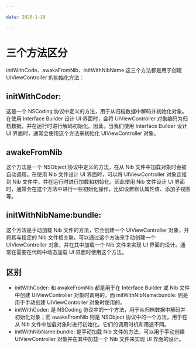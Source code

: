 ```yaml
---
 
date: 2020-1-19

---
```


# 三个方法区分

initWithCode、awakaFromNib、initWithNibName 这三个方法都是用于创建 UIViewController 的初始化方法：

## initWithCoder:
这是一个 NSCoding 协议中定义的方法，用于从归档数据中解码并初始化对象。在使用 Interface Builder 设计 UI 界面时，会将 UIViewController 对象编码为归档数据，并在运行时进行解码初始化。因此，当我们使用 Interface Builder 设计 UI 界面时，通常会使用这个方法来初始化 UIViewController 对象。

## awakeFromNib
这个方法是一个 NSObject 协议中定义的方法，在从 Nib 文件中加载对象时会被自动调用。在使用 Nib 文件设计 UI 界面时，可以将 UIViewController 对象连接到 Nib 文件中，并在运行时进行加载和初始化。因此使用 Nib 文件设计 UI 界面时，通常会在这个方法中进行一些初始化操作，比如设置默认属性值、添加子视图等。

## initWithNibName:bundle:
这个方法是手动加载 Nib 文件的方法，它会创建一个 UIViewController 对象，并将其与指定的 Nib 文件相关联。可以通过这个方法来手动创建一个 UIViewController 对象，并在其中加载一个 Nib 文件来实现 UI 界面的设计。通常在需要在代码中动态加载 UI 界面时使用这个方法。

## 区别

- initWithCoder: 和 awakeFromNib 都是用于在 Interface Builder 或 Nib 文件中创建 UIViewController 对象时调用的，而 initWithNibName:bundle: 则是用于手动创建 UIViewController 对象时使用的。
- initWithCoder: 是 NSCoding 协议中的一个方法，用于从归档数据中解码并初始化对象；而 awakeFromNib 则是 NSObject 协议中的一个方法，用于在从 Nib 文件中加载对象时进行初始化。它们的调用时机和用途不同。
- initWithNibName:bundle: 是手动加载 Nib 文件的方法，可以用于手动创建 UIViewController 对象并在其中加载一个 Nib 文件来实现 UI 界面的设计。